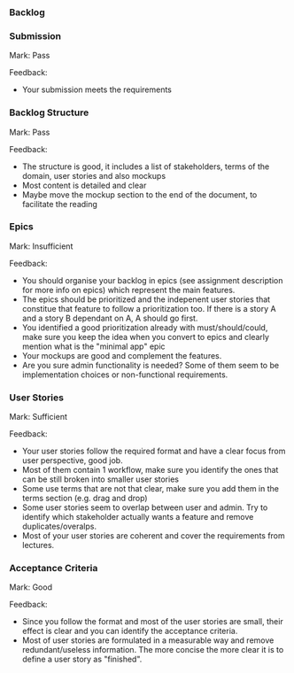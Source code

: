 ### Backlog

### Submission

Mark: Pass

Feedback:
- Your submission meets the requirements

### Backlog Structure

Mark: Pass

Feedback: 
- The structure is good, it includes a list of stakeholders, terms of the domain, user stories and also mockups
- Most content is detailed and clear
- Maybe move the mockup section to the end of the document, to facilitate the reading


### Epics

Mark: Insufficient

Feedback:
- You should organise your backlog in epics (see assignment description for more info on epics) which represent the main features.
- The epics should be prioritized and the indepenent user stories that constitue that feature to follow a prioritization too. If there is a story A and a story B dependant on A, A should go first.
- You identified a good prioritization already with must/should/could, make sure you keep the idea when you convert to epics and clearly mention what is the "minimal app" epic
- Your mockups are good and complement the features.
- Are you sure admin functionality is needed? Some of them seem to be implementation choices or non-functional requirements.

### User Stories

Mark: Sufficient

Feedback:
- Your user stories follow the required format and have a clear focus from user perspective, good job.
- Most of them contain 1 workflow, make sure you identify the ones that can be still broken into smaller user stories
- Some use terms that are not that clear, make sure you add them in the terms section (e.g. drag and drop)
- Some user stories seem to overlap between user and admin. Try to identify which stakeholder actually wants a feature and remove duplicates/overalps.
- Most of your user stories are coherent and cover the requirements from lectures.


### Acceptance Criteria

Mark: Good

Feedback:
- Since you follow the format and most of the user stories are small, their effect is clear and you can identify the acceptance criteria.
- Most of user stories are formulated in a measurable way and remove redundant/useless information. The more concise the more clear it is to define a user story as "finished".

